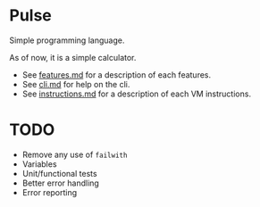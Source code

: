 # Pulse

Simple programming language.

As of now, it is a simple calculator.

- See [features.md](docs/features.md) for a description of each features.
- See [cli.md](docs/cli.md) for help on the cli.
- See [instructions.md](docs/instructions.md) for a description of each VM instructions.

# TODO

- Remove any use of `failwith`
- Variables
- Unit/functional tests
- Better error handling
- Error reporting

